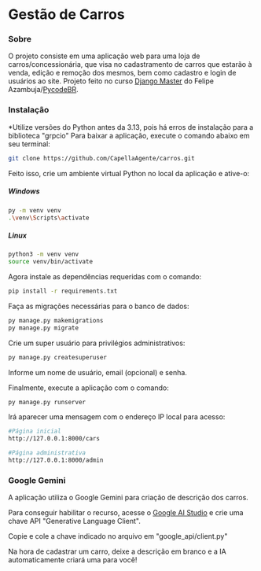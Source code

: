 # Gestão de Carros

### Sobre
O projeto consiste em uma aplicação web para uma loja de carros/concessionária, que visa no cadastramento de carros que estarão à venda, edição e remoção dos mesmos, bem como cadastro e login de usuários ao site.
Projeto feito no curso [Django Master](https://pycodebr.com.br/) do Felipe Azambuja/[PycodeBR](https://github.com/pycodebr).

### Instalação

*Utilize versões do Python antes da 3.13, pois há erros de instalação para a biblioteca "grpcio"
Para baixar a aplicação, execute o comando abaixo em seu terminal:

```bash
git clone https://github.com/CapellaAgente/carros.git
```

Feito isso, crie um ambiente virtual Python no local da aplicação e ative-o:

##### Windows
```bash
py -m venv venv
.\venv\Scripts\activate
```
##### Linux
```bash
python3 -m venv venv
source venv/bin/activate
```
Agora instale as dependências requeridas com o comando:

```bash
pip install -r requirements.txt
```
Faça as migrações necessárias para o banco de dados:

```bash
py manage.py makemigrations
py manage.py migrate
```

Crie um super usuário para privilégios administrativos:

```bash
py manage.py createsuperuser
```
Informe um nome de usuário, email (opcional) e senha.

Finalmente, execute a aplicação com o comando:

```bash
py manage.py runserver
```

Irá aparecer uma mensagem com o endereço IP local para acesso:

```bash
#Página inicial
http://127.0.0.1:8000/cars

#Página administrativa
http://127.0.0.1:8000/admin
```

### Google Gemini

A aplicação utiliza o Google Gemini para criação de descrição dos carros.

Para conseguir habilitar o recurso, acesse o [Google AI Studio](https://aistudio.google.com/app/apikey?hl=pt-br) e crie uma chave API "Generative Language Client".

Copie e cole a chave indicado no arquivo em "google_api/client.py"

Na hora de cadastrar um carro, deixe a descrição em branco e a IA automaticamente criará uma para você!
